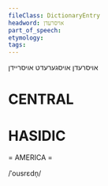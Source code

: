 ```yaml
---
fileClass: DictionaryEntry
headword: אויסרעדן
part_of_speech: 
etymology: 
tags: 
---
```

אויסרעדן
אויסגערעדט
אויסריידן

CENTRAL
========

HASIDIC
=======
= AMERICA = 

/ˈousrɛdn̩/